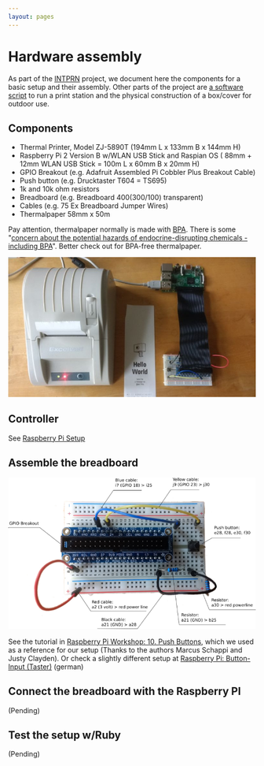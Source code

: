 ```yaml
---
layout: pages
---
```


# Hardware assembly

As part of the [INTPRN](/INTPRN/) project, we document here the components for a basic setup and their assembly. Other parts of the 
project are [a software script](https://github.com/ut/PRNSTN) to run a print station and the physical construction of a box/cover for outdoor use.

## Components

* Thermal Printer, Model ZJ-5890T (194mm L x 133mm B x 144mm H)
* Raspberry Pi 2 Version B w/WLAN USB Stick and Raspian OS  ( 88mm + 12mm WLAN USB Stick = 100m L x 60mm B x 20mm H)
* GPIO Breakout (e.g. Adafruit Assembled Pi Cobbler Plus Breakout Cable)
* Push button  (e.g. Drucktaster T604 = TS695)
* 1k and 10k ohm resistors
* Breadboard (e.g. Breadboard 400(300/100) transparent)
* Cables (e.g. 75 Ex Breadboard Jumper Wires)
* Thermalpaper 58mm x 50m 

Pay attention, thermalpaper normally is made with [BPA](https://en.wikipedia.org/wiki/Bisphenol_A). There is some "[concern about the potential hazards of endocrine-disrupting chemicals - including BPA](https://en.wikipedia.org/wiki/Bisphenol_A#cite_note-endosoc-53)". Better check out for BPA-free thermalpaper.


![Output](images/IMG_20170302_122805241_k.jpg)

## Controller

See [Raspberry Pi Setup](controller.html)

## Assemble the breadboard

![Breadboard](images/INTPRN_breadboard_k.png)

See the tutorial in [Raspberry Pi Workshop: 10. Push Buttons](http://workshop.raspberrypiaustralia.com/button/2014/08/31/10-push-buttons/), which we used as a reference for our setup (Thanks to the authors Marcus Schappi and Justy Clayden). Or check a slightly different setup at [Raspberry Pi: Button-Input (Taster)](https://raspuino.wordpress.com/2014/03/26/raspberry-pi-button-input-taster/) (german)

## Connect the breadboard with the Raspberry PI

(Pending)

## Test the setup w/Ruby

(Pending)




